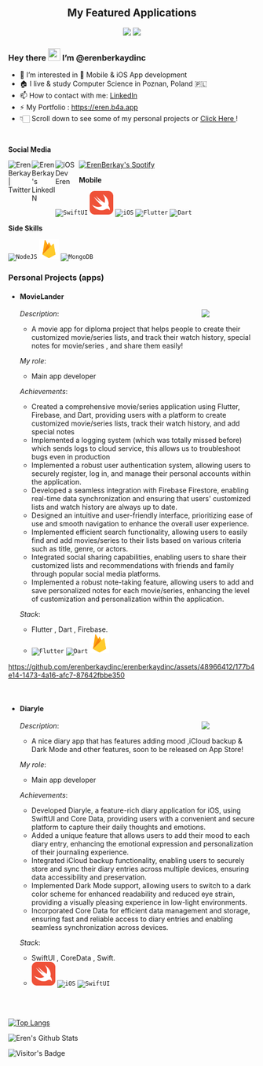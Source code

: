 

<div>
    <h2 align=center> My Featured Applications </h2>
</div>
<div align=center>
  <a href="https://apps.apple.com/tr/app/guess-world-flags-quiz-games/id6472716628"><img width=150 src="https://github.com/erenberkaydinc/erenberkaydinc/blob/master/guessworldflagsApp.png?raw=true"></a>
  <a href="https://eren.b4a.app/"><img  width=150 src="https://github.com/erenberkaydinc/erenberkaydinc/blob/master/movieLanderGif.gif?raw=true"></a>

</div>

### Hey there <img src="https://media.giphy.com/media/hvRJCLFzcasrR4ia7z/giphy.gif" height="25" width="25"> I’m @erenberkaydinc
- 🌟 I’m interested in 📱 Mobile & iOS App development
- 🏠 I live & study Computer Science in Poznan, Poland 🇵🇱
- 📫 How to contact with me: [LinkedIn](https://www.linkedin.com/in/erenberkaydinc/)
- ⚡ My Portfolio :  <a href="https://eren.b4a.app" target="_blank" >https://eren.b4a.app</a>
- 👇🏻 Scroll down to see some of my personal projects or <a href="https://github.com/erenberkaydinc#personal-projects-apps"> Click Here </a> ! 

<br />

**Social Media**

<a href="https://twitter.com/iosdeveren">
  <img align="left" alt="ErenBerkay | Twitter" width="48px" src="https://github.com/erenberkaydinc/erenberkaydinc/blob/master/twitter.png?raw=true" />
</a>
<a href="https://www.linkedin.com/in/erenberkaydinc/">
  <img align="left" alt="ErenBerkay's LinkedIN" width="48px" src="https://github.com/erenberkaydinc/erenberkaydinc/blob/master/linkedin.png?raw=true" />
</a>
<a href="https://www.instagram.com/iosdeveren">
  <img align="left" alt="iOS Dev Eren" width="48px" src="https://github.com/erenberkaydinc/erenberkaydinc/blob/master/instagram.png?raw=true" />
</a>
<a href="https://open.spotify.com/user/erenberkaydinc-tr">
  <img  alt="ErenBerkay's Spotify" width="48px" src="https://upload.wikimedia.org/wikipedia/commons/1/19/Spotify_logo_without_text.svg" />
</a> 



**Mobile**

<code><img height="48" title="SwiftUI" src="https://github.com/erenberkaydinc/erenberkaydinc/blob/master/swiftUILOGO.png?raw=true"></code>
<code><img height="48" title="Swift (Learning)" src="https://raw.githubusercontent.com/github/explore/80688e429a7d4ef2fca1e82350fe8e3517d3494d/topics/swift/swift.png"></code>
<code><img height="48" title="iOS" src="https://camo.githubusercontent.com/576b6bdabc7ce710bb30f5eb348f4b72bb61504e7840e0cfffdfd21bb9a972bc/68747470733a2f2f696d672e69636f6e73382e636f6d2f636f6c6f722f3435322f696f732d6c6f676f2e706e67"></code>
<code><img height="48" title="Flutter" src="https://cdn-images-1.medium.com/max/1200/1*5-aoK8IBmXve5whBQM90GA.png"></code>
<code><img height="48" title="Dart" src="https://avatars.githubusercontent.com/u/1609975?s=280&v=4"></code>


**Side Skills**

<code><img height="30" title="NodeJS" src="https://raw.githubusercontent.com/dereknguyen269/dereknguyen269/master/images/nodejs.png"></code>
<code><img height="40" title="FireBase" src="https://raw.githubusercontent.com/github/explore/80688e429a7d4ef2fca1e82350fe8e3517d3494d/topics/firebase/firebase.png"></code>
<code><img height="40" title="MongoDB" src="https://github.com/erenberkaydinc/erenberkaydinc/blob/master/MongoDB-Icon-logo.svg"></code>

### **Personal Projects (apps)**

* #### **MovieLander**
  <img align="right" src="https://github.com/erenberkaydinc/erenberkaydinc/blob/master/movieLanderGif.gif?raw=true" width="110"/> 
  
  _Description_:
   - A movie app for diploma project that helps people to create their customized movie/series lists, and track their watch history, special notes for movie/series , and share them easily!
   
  _My role_:
   - Main app developer
  
  _Achievements_:
   - Created a comprehensive movie/series application using Flutter, Firebase, and Dart, providing users with a platform to create customized movie/series lists, track their watch history, and add    special notes
   - Implemented a logging system (which was totally missed before) which sends logs to cloud service, this allows us to troubleshoot bugs even in production
   - Implemented a robust user authentication system, allowing users to securely register, log in, and manage their personal accounts within the application.
   - Developed a seamless integration with Firebase Firestore, enabling real-time data synchronization and ensuring that users' customized lists and watch history are always up to date.
   - Designed an intuitive and user-friendly interface, prioritizing ease of use and smooth navigation to enhance the overall user experience.
   - Implemented efficient search functionality, allowing users to easily find and add movies/series to their lists based on various criteria such as title, genre, or actors.
   - Integrated social sharing capabilities, enabling users to share their customized lists and recommendations with friends and family through popular social media platforms.
   - Implemented a robust note-taking feature, allowing users to add and save personalized notes for each movie/series, enhancing the level of customization and personalization within the application.

  _Stack_:  
   - Flutter , Dart , Firebase.
   - <code><img height="48" title="Flutter" src="https://cdn-images-1.medium.com/max/1200/1*5-aoK8IBmXve5whBQM90GA.png"></code>
     <code><img height="48" title="Dart" src="https://avatars.githubusercontent.com/u/1609975?s=280&v=4"></code>
     <code><img height="40" title="FireBase" src="https://raw.githubusercontent.com/github/explore/80688e429a7d4ef2fca1e82350fe8e3517d3494d/topics/firebase/firebase.png"></code>
     
 https://github.com/erenberkaydinc/erenberkaydinc/assets/48966412/177b4e14-1473-4a16-afc7-87642fbbe350

<br/>

* #### **Diaryle**
  <img align="right" src="https://github.com/erenberkaydinc/erenberkaydinc/blob/master/diaryleGif.gif?raw=true" width="110"/> 
  
  _Description_:
   - A nice diary app that has features adding mood ,iCloud backup & Dark Mode and other features, soon to be released on App Store!
   
  _My role_:
   - Main app developer
  
  _Achievements_:
   - Developed Diaryle, a feature-rich diary application for iOS, using SwiftUI and Core Data, providing users with a convenient and secure platform to capture their daily thoughts and emotions.
   - Added a unique feature that allows users to add their mood to each diary entry, enhancing the emotional expression and personalization of their journaling experience.
   - Integrated iCloud backup functionality, enabling users to securely store and sync their diary entries across multiple devices, ensuring data accessibility and preservation.
   - Implemented Dark Mode support, allowing users to switch to a dark color scheme for enhanced readability and reduced eye strain, providing a visually pleasing experience in low-light environments.
   - Incorporated Core Data for efficient data management and storage, ensuring fast and reliable access to diary entries and enabling seamless synchronization across devices.

  _Stack_:  
   - SwiftUI , CoreData , Swift.
   - <code><img height="48" title="Swift (Learning)" src="https://raw.githubusercontent.com/github/explore/80688e429a7d4ef2fca1e82350fe8e3517d3494d/topics/swift/swift.png"></code>
<code><img height="48" title="iOS" src="https://camo.githubusercontent.com/576b6bdabc7ce710bb30f5eb348f4b72bb61504e7840e0cfffdfd21bb9a972bc/68747470733a2f2f696d672e69636f6e73382e636f6d2f636f6c6f722f3435322f696f732d6c6f676f2e706e67"></code>
<code><img height="48" title="SwiftUI" src="https://github.com/erenberkaydinc/erenberkaydinc/blob/master/swiftUILOGO.png?raw=true"></code>
     
<br/>
<br/>

[![Top Langs](https://github-readme-stats.vercel.app/api/top-langs/?username=erenberkaydinc)](https://github.com/erenberkaydinc/github-readme-stats)

![Eren's Github Stats](https://github-readme-stats.vercel.app/api?username=erenberkaydinc&count_private=true&show_icons=true&include_all_commits=true)

![Visitor's Badge](https://visitor-badge.glitch.me/badge?page_id=erenberkaydinc)








